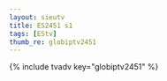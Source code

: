 ```yaml
--- 
layout: sieutv
title: ES2451 s1
tags: [EStv]
thumb_re: globiptv2451
---
```

{% include tvadv key="globiptv2451" %} 

